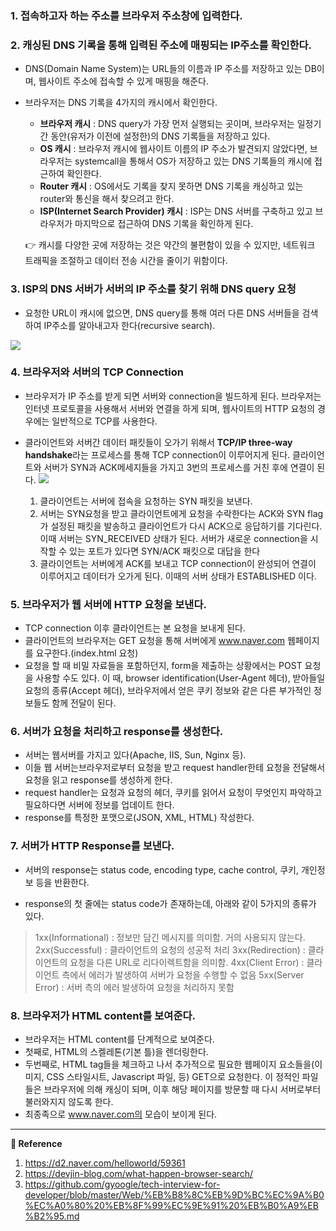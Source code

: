 ### 1.  접속하고자 하는 주소를 브라우저 주소창에 입력한다.

### 2. 캐싱된 DNS 기록을 통해 입력된 주소에 매핑되는 IP주소를 확인한다.
- DNS(Domain Name System)는 URL들의 이름과 IP 주소를 저장하고 있는 DB이며, 웹사이트 주소에 접속할 수 있게 매핑을 해준다. 
- 브라우저는 DNS 기록을 4가지의 캐시에서 확인한다.
  - **브라우저 캐시** : DNS query가 가장 먼저 실행되는 곳이며, 브라우저는 일정기간 동안(유저가 이전에 설정한)의 DNS 기록들을 저장하고 있다. 
  - **OS 캐시** : 브라우저 캐시에 웹사이트 이름의 IP 주소가 발견되지 않았다면, 브라우저는 systemcall을 통해서 OS가 저장하고 있는 DNS 기록들의 캐시에 접근하여 확인한다. 
  - **Router 캐시** : OS에서도 기록을 찾지 못하면 DNS 기록을 캐싱하고 있는 router와 통신을 해서 찾으려고 한다.
  - **ISP(Internet Search Provider) 캐시** : ISP는 DNS 서버를 구축하고 있고 브라우저가 마지막으로 접근하여 DNS 기록을 확인하게 된다.
  
  👉 캐시를 다양한 곳에 저장하는 것은 약간의 불편함이 있을 수 있지만, 네트워크 트래픽을 조절하고 데이터 전송 시간을 줄이기 위함이다.
  
### 3. ISP의 DNS 서버가 서버의 IP 주소를 찾기 위해 DNS query 요청
- 요청한 URL이 캐시에 없으면, DNS query를 통해 여러 다른 DNS 서버들을 검색하여 IP주소를 알아내고자 한다(recursive search).

![](https://images.velog.io/images/lck0827/post/bb6fda64-1811-4a4b-bc13-5be331866814/image.png)

### 4. 브라우저와 서버의 TCP Connection

- 브라우저가 IP 주소를 받게 되면 서버와 connection을 빌드하게 된다. 브라우저는 인터넷 프로토콜을 사용해서 서버와 연결을 하게 되며, 웹사이트의 HTTP 요청의 경우에는 일반적으로 TCP를 사용한다.

- 클라이언트와 서버간 데이터 패킷들이 오가기 위해서 **TCP/IP three-way handshake**라는 프로세스를 통해 TCP connection이 이루어지게 된다. 
클라이언트와 서버가 SYN과 ACK메세지들을 가지고 3번의 프로세스를 거친 후에 연결이 된다.
![](https://images.velog.io/images/lck0827/post/b06a49c1-6e3a-4ac7-858d-2f8f573896cd/image.png)

  1.  클라이언트는 서버에 접속을 요청하는 SYN 패킷을 보낸다.
  2. 서버는 SYN요청을 받고 클라이언트에게 요청을 수락한다는 ACK와 SYN flag 가 설정된 패킷을 발송하고 클라이언트가 다시 ACK으로 응답하기를 기다린다. 이때 서버는 SYN_RECEIVED 상태가 된다.
서버가 새로운 connection을 시작할 수 있는 포트가 있다면 SYN/ACK 패킷으로 대답을 한다
  3. 클라이언트는 서버에게 ACK를 보내고 TCP connection이 완성되어 연결이 이루어지고 데이터가 오가게 된다. 이때의 서버 상태가 ESTABLISHED 이다.

### 5. 브라우저가 웹 서버에 HTTP 요청을 보낸다.

- TCP connection 이후 클라이언트는 본 요청을 보내게 된다. 
- 클라이언트의 브라우저는 GET 요청을 통해 서버에게 www.naver.com 웹페이지를 요구한다.(index.html 요청)
- 요청을 할 때 비밀 자료들을 포함하던지, form을 제출하는 상황에서는 POST 요청을 사용할 수도 있다. 이 때, browser identification(User-Agent 헤더), 받아들일 요청의 종류(Accept 헤더), 브라우저에서 얻은 쿠키 정보와 같은 다른 부가적인 정보들도 함께 전달이 된다.

### 6. 서버가 요청을 처리하고 response를 생성한다. 
- 서버는 웹서버를 가지고 있다(Apache, IIS, Sun, Nginx 등). 
- 이들 웹 서버는브라우저로부터 요청을 받고 request handler한테 요청을 전달해서 요청을 읽고 response를 생성하게 한다. 
- request handler는 요청과 요청의 헤더, 쿠키를 읽어서 요청이 무엇인지 파악하고 필요하다면 서버에 정보를 업데이트 한다. 
- response를 특정한 포맷으로(JSON, XML, HTML) 작성한다.

### 7. 서버가 HTTP Response를 보낸다.
- 서버의 response는 status code, encoding type, cache control, 쿠키, 개인정보 등을 반환한다.

-  response의 첫 줄에는 status code가 존재하는데, 아래와 같이 5가지의 종류가 있다.

> 1xx(Informational) : 정보만 담긴 메시지를 의미함. 거의 사용되지 않는다.
2xx(Successful) : 클라이언트의 요청의 성공적 처리
3xx(Redirection) : 클라이언트의 요청을 다른 URL로 리다이렉트함을 의미함.
4xx(Client Error) : 클라이언트 측에서 에러가 발생하여 서버가 요청을 수행할 수 없음 
5xx(Server Error) : 서버 측의 에러 발생하여 요청을 처리하지 못함 


### 8. 브라우저가 HTML content를 보여준다.

- 브라우저는 HTML content를 단계적으로 보여준다. 
- 첫째로, HTML의 스켈레톤(기본 틀)을 렌더링한다. 
- 두번째로, HTML tag들을 체크하고 나서 추가적으로 필요한 웹페이지 요소들을(이미지, CSS 스타일시트, Javascript 파일, 등) GET으로 요청한다. 
이 정적인 파일들은 브라우저에 의해 캐싱이 되며, 이후 해당 페이지를 방문할 때 다시 서버로부터 불러와지지 않도록 한다.
- 최종족으로 www.naver.com의 모습이 보이게 된다. 

---

**📝 Reference**
1. https://d2.naver.com/helloworld/59361
2. https://devjin-blog.com/what-happen-browser-search/
3. https://github.com/gyoogle/tech-interview-for-developer/blob/master/Web/%EB%B8%8C%EB%9D%BC%EC%9A%B0%EC%A0%80%20%EB%8F%99%EC%9E%91%20%EB%B0%A9%EB%B2%95.md

